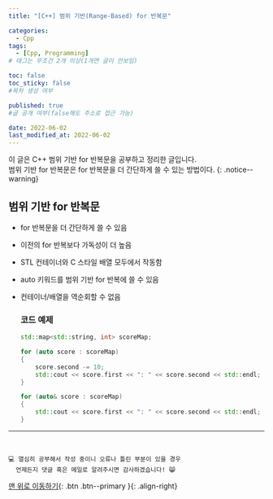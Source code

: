 ```yaml
---
title: "[C++] 범위 기반(Range-Based) for 반복문" 

categories:
  - Cpp
tags:
  - [Cpp, Programming]
# 태그는 무조건 2개 이상(1개면 글이 안보임)

toc: false
toc_sticky: false
#목차 생성 여부

published: true
#글 공개 여부(false해도 주소로 접근 가능)

date: 2022-06-02
last_modified_at: 2022-06-02
---
```


<!-- description : 25자에서 160자 사이 -->
이 글은 C++ 범위 기반 for 반복문을 공부하고 정리한 글입니다.<br>
범위 기반 for 반복문은 for 반복문을 더 간단하게 쓸 수 있는 방법이다.
{: .notice--warning}

## 범위 기반 for 반복문
- for 반복문을 더 간단하게 쓸 수 있음
- 이전의 for 반복보다 가독성이 더 높음
- STL 컨테이너와 C 스타일 배열 모두에서 작동함
- auto 키워드를 범위 기반 for 반복에 쓸 수 있음
- 컨테이너/배열을 역순회할 수 없음

  ### 코드 예제
  ```cpp
  std::map<std::string, int> scoreMap;

  for (auto score : scoreMap)
  {
      score.second -= 10;
      std::cout << score.first << ": " << score.second << std::endl;
  }

  for (auto& score : scoreMap)
  {
      std::cout << score.first << ": " << score.second << std::endl;
  }
  ```

***
<br>

    💻 열심히 공부해서 작성 중이니 오류나 틀린 부분이 있을 경우 
      언제든지 댓글 혹은 메일로 알려주시면 감사하겠습니다! 😸


[맨 위로 이동하기](#){: .btn .btn--primary }{: .align-right}